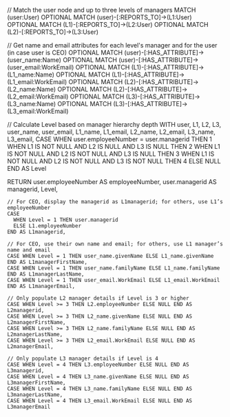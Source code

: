 // Match the user node and up to three levels of managers
MATCH (user:User)
OPTIONAL MATCH (user)-[:REPORTS_TO]->(L1:User)
OPTIONAL MATCH (L1)-[:REPORTS_TO]->(L2:User)
OPTIONAL MATCH (L2)-[:REPORTS_TO]->(L3:User)

// Get name and email attributes for each level's manager and for the user (in case user is CEO)
OPTIONAL MATCH (user)-[:HAS_ATTRIBUTE]->(user_name:Name)
OPTIONAL MATCH (user)-[:HAS_ATTRIBUTE]->(user_email:WorkEmail)
OPTIONAL MATCH (L1)-[:HAS_ATTRIBUTE]->(L1_name:Name)
OPTIONAL MATCH (L1)-[:HAS_ATTRIBUTE]->(L1_email:WorkEmail)
OPTIONAL MATCH (L2)-[:HAS_ATTRIBUTE]->(L2_name:Name)
OPTIONAL MATCH (L2)-[:HAS_ATTRIBUTE]->(L2_email:WorkEmail)
OPTIONAL MATCH (L3)-[:HAS_ATTRIBUTE]->(L3_name:Name)
OPTIONAL MATCH (L3)-[:HAS_ATTRIBUTE]->(L3_email:WorkEmail)

// Calculate Level based on manager hierarchy depth
WITH user, L1, L2, L3,
     user_name, user_email, L1_name, L1_email, L2_name, L2_email, L3_name, L3_email,
     CASE 
       WHEN user.employeeNumber = user.managerid THEN 1
       WHEN L1 IS NOT NULL AND L2 IS NULL AND L3 IS NULL THEN 2
       WHEN L1 IS NOT NULL AND L2 IS NOT NULL AND L3 IS NULL THEN 3
       WHEN L1 IS NOT NULL AND L2 IS NOT NULL AND L3 IS NOT NULL THEN 4
       ELSE NULL 
     END AS Level

RETURN 
    user.employeeNumber AS employeeNumber,
    user.managerid AS managerid,
    Level,
    
    // For CEO, display the managerid as L1managerid; for others, use L1’s employeeNumber
    CASE 
      WHEN Level = 1 THEN user.managerid 
      ELSE L1.employeeNumber 
    END AS L1managerid,

    // For CEO, use their own name and email; for others, use L1 manager’s name and email
    CASE WHEN Level = 1 THEN user_name.givenName ELSE L1_name.givenName END AS L1managerFirstName,
    CASE WHEN Level = 1 THEN user_name.familyName ELSE L1_name.familyName END AS L1managerLastName,
    CASE WHEN Level = 1 THEN user_email.WorkEmail ELSE L1_email.WorkEmail END AS L1managerEmail,

    // Only populate L2 manager details if Level is 3 or higher
    CASE WHEN Level >= 3 THEN L2.employeeNumber ELSE NULL END AS L2managerid,
    CASE WHEN Level >= 3 THEN L2_name.givenName ELSE NULL END AS L2managerFirstName,
    CASE WHEN Level >= 3 THEN L2_name.familyName ELSE NULL END AS L2managerLastName,
    CASE WHEN Level >= 3 THEN L2_email.WorkEmail ELSE NULL END AS L2managerEmail,
    
    // Only populate L3 manager details if Level is 4
    CASE WHEN Level = 4 THEN L3.employeeNumber ELSE NULL END AS L3managerid,
    CASE WHEN Level = 4 THEN L3_name.givenName ELSE NULL END AS L3managerFirstName,
    CASE WHEN Level = 4 THEN L3_name.familyName ELSE NULL END AS L3managerLastName,
    CASE WHEN Level = 4 THEN L3_email.WorkEmail ELSE NULL END AS L3managerEmail
